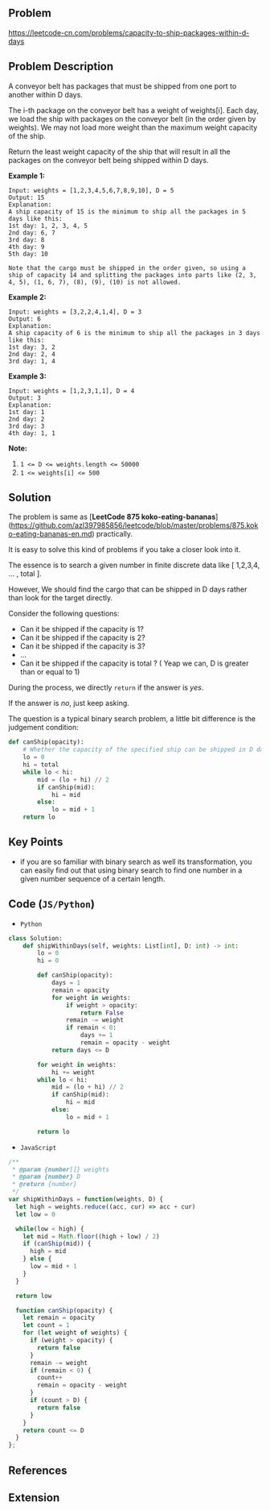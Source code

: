## Problem

https://leetcode-cn.com/problems/capacity-to-ship-packages-within-d-days

## Problem Description

A conveyor belt has packages that must be shipped from one port to another within D days.

The i-th package on the conveyor belt has a weight of weights[i].  Each day, we load the ship with packages on the conveyor belt (in the order given by weights). We may not load more weight than the maximum weight capacity of the ship.

Return the least weight capacity of the ship that will result in all the packages on the conveyor belt being shipped within D days.

**Example 1:**

```
Input: weights = [1,2,3,4,5,6,7,8,9,10], D = 5
Output: 15
Explanation: 
A ship capacity of 15 is the minimum to ship all the packages in 5 days like this:
1st day: 1, 2, 3, 4, 5
2nd day: 6, 7
3rd day: 8
4th day: 9
5th day: 10

Note that the cargo must be shipped in the order given, so using a ship of capacity 14 and splitting the packages into parts like (2, 3, 4, 5), (1, 6, 7), (8), (9), (10) is not allowed. 
```

**Example 2:**

```
Input: weights = [3,2,2,4,1,4], D = 3
Output: 6
Explanation: 
A ship capacity of 6 is the minimum to ship all the packages in 3 days like this:
1st day: 3, 2
2nd day: 2, 4
3rd day: 1, 4
```

**Example 3:**

```
Input: weights = [1,2,3,1,1], D = 4
Output: 3
Explanation: 
1st day: 1
2nd day: 2
3rd day: 3
4th day: 1, 1
```



 **Note:**

1. `1 <= D <= weights.length <= 50000`
2. `1 <= weights[i] <= 500`



## Solution

The problem is same as [**LeetCode 875 koko-eating-bananas**] (https://github.com/azl397985856/leetcode/blob/master/problems/875.koko-eating-bananas-en.md) practically.

It is easy to solve this kind of problems  if you take a closer look into it.


The essence is to search a given number in finite discrete data like [ 1,2,3,4, ... , total ].  

However, We should find the cargo that can be shipped in D days rather than look for the target directly.


Consider the following questions:

- Can it be shipped if the capacity is 1?
- Can it be shipped if the capacity is 2?
- Can it be shipped if the capacity is 3?
- ...
- Can it be shipped if the capacity is total ? ( Yeap we can,  D is greater than or equal to 1)

During the process, we  directly `return`  if the answer is *yes*.

If the answer is *no*,  just keep asking.

The question is a typical binary search problem, a little bit difference is the judgement condition:

```python
def canShip(opacity):
    # Whether the capacity of the specified ship can be shipped in D days
    lo = 0
    hi = total
    while lo < hi:
        mid = (lo + hi) // 2
        if canShip(mid):
            hi = mid
        else:
            lo = mid + 1
    return lo
```

## Key Points

- if you are so familiar with binary search as well its transformation, you can easily find out that using binary search to find one number in a given number sequence of a certain length.

## Code (`JS/Python`)

- `Python`

```python
class Solution:
    def shipWithinDays(self, weights: List[int], D: int) -> int:
        lo = 0
        hi = 0

        def canShip(opacity):
            days = 1
            remain = opacity
            for weight in weights:
                if weight > opacity:
                    return False
                remain -= weight
                if remain < 0:
                    days += 1
                    remain = opacity - weight
            return days <= D

        for weight in weights:
            hi += weight
        while lo < hi:
            mid = (lo + hi) // 2
            if canShip(mid):
                hi = mid
            else:
                lo = mid + 1

        return lo
```

- `JavaScript`

```js
/**
 * @param {number[]} weights
 * @param {number} D
 * @return {number}
 */
var shipWithinDays = function(weights, D) {
  let high = weights.reduce((acc, cur) => acc + cur)
  let low = 0

  while(low < high) {
    let mid = Math.floor((high + low) / 2)
    if (canShip(mid)) {
      high = mid
    } else {
      low = mid + 1
    }
  }

  return low

  function canShip(opacity) {
    let remain = opacity
    let count = 1
    for (let weight of weights) {
      if (weight > opacity) {
        return false
      }
      remain -= weight
      if (remain < 0) {
        count++
        remain = opacity - weight
      }
      if (count > D) {
        return false
      }
    }
    return count <= D
  }
};
```

## References

## Extension
